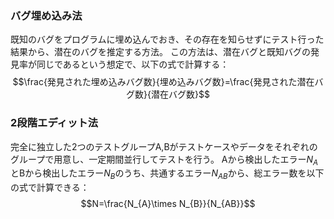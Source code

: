 ### バグ埋め込み法
既知のバグをプログラムに埋め込んでおき、その存在を知らせずにテスト行った結果から、潜在のバグを推定する方法。
この方法は、潜在バグと既知バグの発見率が同じであるという想定で、以下の式で計算する：
$$\frac{発見された埋め込みバグ数}{埋め込みバグ数}=\frac{発見された潜在バグ数}{潜在バグ数}$$

### 2段階エディット法
完全に独立した2つのテストグループA,Bがテストケースやデータをそれぞれのグループで用意し、一定期間並行してテストを行う。
Aから検出したエラー$N_{A}$とBから検出したエラー$N_{B}$のうち、共通するエラー$N_{AB}$から、総エラー数を以下の式で計算できる：
$$N=\frac{N_{A}\times N_{B}}{N_{AB}}$$